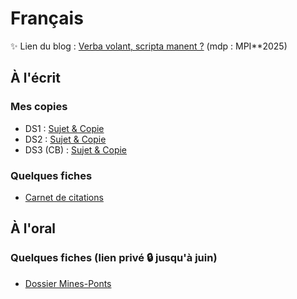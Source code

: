 # Français
✨ Lien du blog : [Verba volant, scripta manent ?](https://caffiercaroline.fr/) (mdp : MPI**2025)


## À l'écrit

### Mes copies 
 * DS1 : [Sujet & Copie](https://drive.google.com/file/d/1Hyax-5T8gG-Kf1cYHD907AvI0YjNIZd2/view?usp=sharing)
 * DS2 : [Sujet & Copie](https://drive.google.com/file/d/1G6Tc9VTCDFlGhhu7-kaBNn1cqrpkiOZd/view?usp=sharing)
 * DS3 (CB) : [Sujet & Copie](https://drive.google.com/file/d/1vrMLERm8QDi86EZV_RmYMDH9yi9zet2Z/view?usp=sharing)
### Quelques fiches
  * [Carnet de citations](https://drive.google.com/file/d/1grUZMcs_vSg_g5K9nlkvSA_eYpUZFFIW/view?usp=sharing)

## À l'oral

### Quelques fiches (lien privé 🔒 jusqu'à juin)
  * [Dossier Mines-Ponts](https://drive.google.com/file/d/1mjzMW2rAw5Dl7rhXNpDp53wNpq3DJ3e4/view?usp=sharing)


